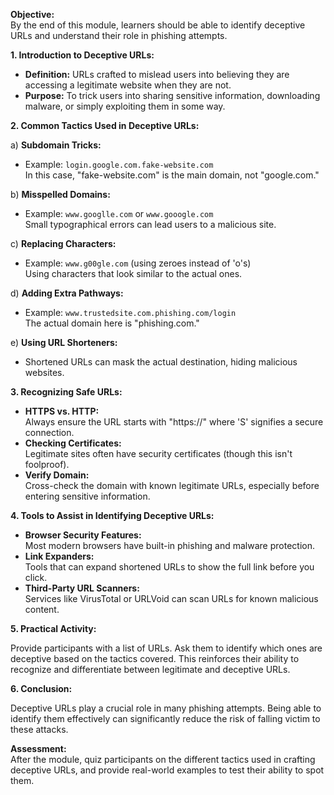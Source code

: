 
**Objective:**  
By the end of this module, learners should be able to identify deceptive URLs and understand their role in phishing attempts.

**1. Introduction to Deceptive URLs:**  
   - **Definition:** URLs crafted to mislead users into believing they are accessing a legitimate website when they are not.
   - **Purpose:** To trick users into sharing sensitive information, downloading malware, or simply exploiting them in some way.

**2. Common Tactics Used in Deceptive URLs:**

   a) **Subdomain Tricks:**  
   - Example: `login.google.com.fake-website.com`  
   In this case, "fake-website.com" is the main domain, not "google.com."

   b) **Misspelled Domains:**  
   - Example: `www.googlle.com` or `www.gooogle.com`  
   Small typographical errors can lead users to a malicious site.

   c) **Replacing Characters:**  
   - Example: `www.g00gle.com` (using zeroes instead of 'o's)  
   Using characters that look similar to the actual ones.

   d) **Adding Extra Pathways:**  
   - Example: `www.trustedsite.com.phishing.com/login`  
   The actual domain here is "phishing.com."

   e) **Using URL Shorteners:**  
   - Shortened URLs can mask the actual destination, hiding malicious websites.

**3. Recognizing Safe URLs:**

   - **HTTPS vs. HTTP:**  
   Always ensure the URL starts with "https://" where 'S' signifies a secure connection.
   - **Checking Certificates:**  
   Legitimate sites often have security certificates (though this isn't foolproof).
   - **Verify Domain:**  
   Cross-check the domain with known legitimate URLs, especially before entering sensitive information.

**4. Tools to Assist in Identifying Deceptive URLs:**  
   
   - **Browser Security Features:**  
   Most modern browsers have built-in phishing and malware protection.
   - **Link Expanders:**  
   Tools that can expand shortened URLs to show the full link before you click.
   - **Third-Party URL Scanners:**  
   Services like VirusTotal or URLVoid can scan URLs for known malicious content.

**5. Practical Activity:**  

   Provide participants with a list of URLs. Ask them to identify which ones are deceptive based on the tactics covered. This reinforces their ability to recognize and differentiate between legitimate and deceptive URLs.

**6. Conclusion:**  

   Deceptive URLs play a crucial role in many phishing attempts. Being able to identify them effectively can significantly reduce the risk of falling victim to these attacks.

**Assessment:**  
After the module, quiz participants on the different tactics used in crafting deceptive URLs, and provide real-world examples to test their ability to spot them.